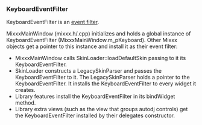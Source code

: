 ### KeyboardEventFilter

KeyboardEventFilter is an [event
filter](http://doc.qt.io/qt-4.8/eventsandfilters.html).

MixxxMainWindow (mixxx.h/.cpp) initializes and holds a global instance
of KeyboardEventFilter (MixxxMainWindow.m\_pKeyboard). Other Mixxx
objects get a pointer to this instance and install it as their event
filter:

  - MixxxMainWindow calls SkinLoader::loadDefaultSkin passing to it its
    KeyboardEventFilter.
  - SkinLoader constructs a LegacySkinParser and passes the
    KeyboardEventFilter to it. The LegacySkinParser holds a pointer to
    the KeyboardEventFilter. It installs the KeyboardEventFilter to
    every widget it creates.
  - Library features install the KeyboardEventFilter in its bindWidget
    method.
  - Library extra views (such as the view that groups autodj controls)
    get the KeyboardEventFilter installed by their delegates
    constructor.
